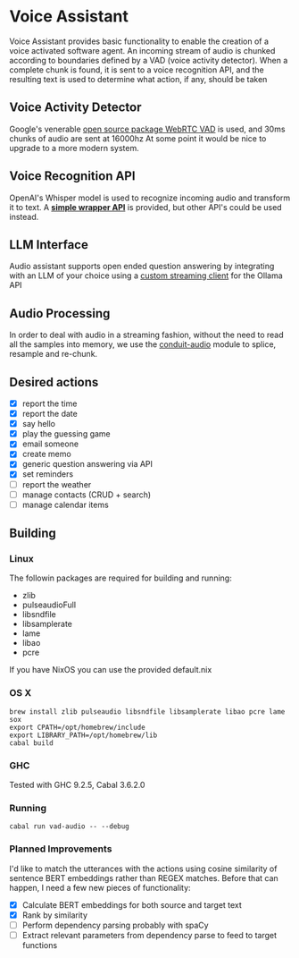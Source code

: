 # Voice Assistant
Voice Assistant provides basic functionality to enable the creation of a voice activated software agent.
An incoming stream of audio is chunked according to boundaries defined by a VAD (voice activity detector).
When a complete chunk is found, it is sent to a voice recognition API, and the resulting text is used to determine
what action, if any, should be taken

## Voice Activity Detector
Google's venerable [open source package WebRTC VAD](https://hackage.haskell.org/package/webrtc-vad) is used, and 30ms chunks of audio are sent at 16000hz
At some point it would be nice to upgrade to a more modern system.

## Voice Recognition API

OpenAI's Whisper model is used to recognize incoming audio and transform it to text.
A [**simple wrapper API**](https://gitlab.com/ludflu/whisper-asr) is provided, but other API's could be used instead.

## LLM Interface

Audio assistant supports open ended question answering by integrating with an LLM of your choice using a [custom streaming client](https://github.com/ludflu/audio-assistant/blob/main/lib/OllamaApi.hs) for the Ollama API

## Audio Processing

In order to deal with audio in a streaming fashion, without the need to read all the samples into memory,
we use the [conduit-audio](https://hackage.haskell.org/package/conduit-audio) module to splice, resample and re-chunk.

## Desired actions

- [x] report the time
- [x] report the date
- [x] say hello
- [x] play the guessing game
- [x] email someone
- [x] create memo
- [x] generic question answering via API
- [x] set reminders
- [ ] report the weather
- [ ] manage contacts (CRUD + search)
- [ ] manage calendar items

## Building

### Linux

The followin packages are required for building and running:

 - zlib
 - pulseaudioFull
 - libsndfile
 - libsamplerate
 - lame
 - libao
 - pcre

If you have NixOS you can use the provided default.nix

### OS X

```
brew install zlib pulseaudio libsndfile libsamplerate libao pcre lame sox
export CPATH=/opt/homebrew/include
export LIBRARY_PATH=/opt/homebrew/lib
cabal build
```

### GHC

Tested with GHC 9.2.5, Cabal 3.6.2.0


### Running

`cabal run vad-audio -- --debug`

### Planned Improvements

I'd like to match the utterances with the actions using cosine similarity of sentence BERT embeddings rather than REGEX matches. Before that can happen, I need a few new pieces of functionality:

- [x] Calculate BERT embeddings for both source and target text
- [x] Rank by similarity 
- [ ] Perform dependency parsing probably with spaCy
- [ ] Extract relevant parameters from dependency parse to feed to target functions
